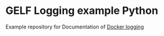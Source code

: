 # GELF Logging example Python
Example repository for Documentation of [Docker logging](https://developers.keboola.com/extend/common-interface/logging/#python)
